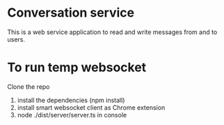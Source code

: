 # Conversation service 

This is a web service application to read and write messages from and to users.

# To run temp websocket

Clone the repo
1) install the dependencies (npm install)
2) install smart websocket client as Chrome extension
3) node ./dist/server/server.ts in console